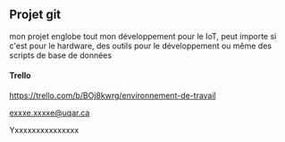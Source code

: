 ## Projet git
mon projet englobe tout mon développement pour le IoT, peut importe si c'est pour le hardware, des outils pour le développement ou même des scripts de base de données

#### Trello
https://trello.com/b/BOj8kwrg/environnement-de-travail

exxxe.xxxxe@uqar.ca

Yxxxxxxxxxxxxxxx